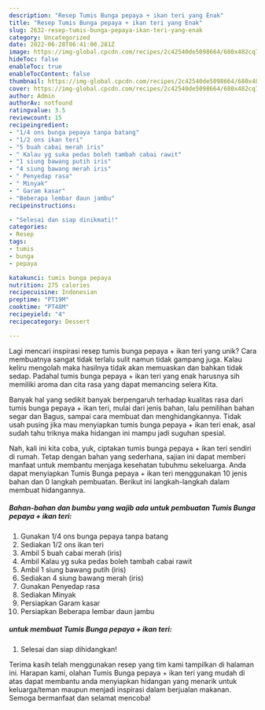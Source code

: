 ```yaml
---
description: "Resep Tumis Bunga pepaya + ikan teri yang Enak"
title: "Resep Tumis Bunga pepaya + ikan teri yang Enak"
slug: 2632-resep-tumis-bunga-pepaya-ikan-teri-yang-enak
category: Uncategorized
date: 2022-06-28T06:41:00.281Z
image: https://img-global.cpcdn.com/recipes/2c42540de5098664/680x482cq70/tumis-bunga-pepaya-ikan-teri-foto-resep-utama.jpg
hideToc: false
enableToc: true
enableTocContent: false
thumbnail: https://img-global.cpcdn.com/recipes/2c42540de5098664/680x482cq70/tumis-bunga-pepaya-ikan-teri-foto-resep-utama.jpg
cover: https://img-global.cpcdn.com/recipes/2c42540de5098664/680x482cq70/tumis-bunga-pepaya-ikan-teri-foto-resep-utama.jpg
author: Admin
authorAv: notfound
ratingvalue: 3.5
reviewcount: 15
recipeingredient:
- "1/4 ons bunga pepaya tanpa batang"
- "1/2 ons ikan teri"
- "5 buah cabai merah iris"
- " Kalau yg suka pedas boleh tambah cabai rawit"
- "1 siung bawang putih iris"
- "4 siung bawang merah iris"
- " Penyedap rasa"
- " Minyak"
- " Garam kasar"
- "Beberapa lembar daun jambu"
recipeinstructions:

- "Selesai dan siap dinikmati!"
categories:
- Resep
tags:
- tumis
- bunga
- pepaya

katakunci: tumis bunga pepaya 
nutrition: 275 calories
recipecuisine: Indonesian
preptime: "PT19M"
cooktime: "PT48M"
recipeyield: "4"
recipecategory: Dessert

---
```





Lagi mencari inspirasi resep tumis bunga pepaya + ikan teri yang unik? Cara membuatnya sangat tidak terlalu sulit namun tidak gampang juga. Kalau keliru mengolah maka hasilnya tidak akan memuaskan dan bahkan tidak sedap. Padahal tumis bunga pepaya + ikan teri yang enak harusnya sih memiliki aroma dan cita rasa yang dapat memancing selera Kita.





Banyak hal yang sedikit banyak berpengaruh terhadap kualitas rasa dari tumis bunga pepaya + ikan teri, mulai dari jenis bahan, lalu pemilihan bahan segar dan Bagus, sampai cara membuat dan menghidangkannya. Tidak usah pusing jika mau menyiapkan tumis bunga pepaya + ikan teri enak,      asal sudah tahu triknya maka hidangan ini mampu jadi suguhan spesial.





















Nah, kali ini kita coba, yuk, ciptakan tumis bunga pepaya + ikan teri sendiri di rumah. Tetap dengan bahan yang sederhana, sajian ini dapat memberi manfaat untuk membantu menjaga kesehatan tubuhmu sekeluarga. Anda dapat menyiapkan Tumis Bunga pepaya + ikan teri menggunakan 10 jenis bahan dan 0 langkah pembuatan. Berikut ini langkah-langkah dalam membuat hidangannya.

<!--inarticleads1-->

##### Bahan-bahan dan bumbu yang wajib ada untuk pembuatan Tumis Bunga pepaya + ikan teri:

1. Gunakan 1/4 ons bunga pepaya tanpa batang
1. Sediakan 1/2 ons ikan teri
1. Ambil 5 buah cabai merah (iris)
1. Ambil  Kalau yg suka pedas boleh tambah cabai rawit
1. Ambil 1 siung bawang putih (iris)
1. Sediakan 4 siung bawang merah (iris)
1. Gunakan  Penyedap rasa
1. Sediakan  Minyak
1. Persiapkan  Garam kasar
1. Persiapkan Beberapa lembar daun jambu




<!--inarticleads2-->

#####  untuk membuat Tumis Bunga pepaya + ikan teri:


1. Selesai dan siap dihidangkan!



Terima kasih telah menggunakan resep yang tim kami tampilkan di halaman ini. Harapan kami, olahan Tumis Bunga pepaya + ikan teri yang mudah di atas dapat membantu anda menyiapkan hidangan yang menarik untuk keluarga/teman maupun menjadi inspirasi dalam berjualan makanan. Semoga bermanfaat dan selamat mencoba!

